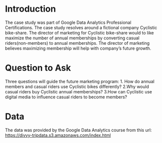 # Introduction

The case study was part of Google Data Analytics Professional Certifications. The case study resolves around a fictional company Cyclistic bike-share. The director of marketing for Cyclistic bike-share would to like maximize the number of annual memberships by converting casual riders(non-members) to annual memberships. The director of marketing believes maximizing membership will help with company’s future growth.

# Question to Ask

Three questions will guide the future marketing program: 1. How do annual members and casual riders use Cyclistic bikes differently? 2.Why would casual riders buy Cyclistic annual memberships? 3.How can Cyclistic use digital media to influence casual riders to become members?

 # Data 
 The data was provided by the Google Data Analytics course from this url: https://divvy-tripdata.s3.amazonaws.com/index.html
